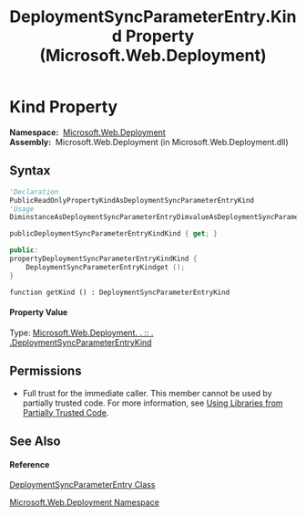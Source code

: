 ﻿---
title: DeploymentSyncParameterEntry.Kind Property  (Microsoft.Web.Deployment)
TOCTitle: Kind Property
ms:assetid: P:Microsoft.Web.Deployment.DeploymentSyncParameterEntry.Kind
ms:mtpsurl: https://msdn.microsoft.com/en-us/library/microsoft.web.deployment.deploymentsyncparameterentry.kind(v=VS.90)
ms:contentKeyID: 22753996
ms.date: 05/02/2012
mtps_version: v=VS.90
f1_keywords:
- Microsoft.Web.Deployment.DeploymentSyncParameterEntry.Kind
- Microsoft.Web.Deployment.DeploymentSyncParameterEntry.get_Kind
dev_langs:
- CSharp
- JScript
- VB
- c++
api_location:
- Microsoft.Web.Deployment.dll
api_name:
- Microsoft.Web.Deployment.DeploymentSyncParameterEntry.get_Kind
- Microsoft.Web.Deployment.DeploymentSyncParameterEntry.Kind
api_type:
- Managed
topic_type:
- apiref
- kbSyntax
product_family_name: VS
ROBOTS: INDEX,FOLLOW
---

# Kind Property

**Namespace:**  [Microsoft.Web.Deployment](microsoft-web-deployment-namespace.md)  
**Assembly:**  Microsoft.Web.Deployment (in Microsoft.Web.Deployment.dll)

## Syntax

``` vb
'Declaration
PublicReadOnlyPropertyKindAsDeploymentSyncParameterEntryKind
'Usage
DiminstanceAsDeploymentSyncParameterEntryDimvalueAsDeploymentSyncParameterEntryKindvalue = instance.Kind
```

``` csharp
publicDeploymentSyncParameterEntryKindKind { get; }
```

``` c++
public:
propertyDeploymentSyncParameterEntryKindKind {
    DeploymentSyncParameterEntryKindget ();
}
```

``` jscript
function getKind () : DeploymentSyncParameterEntryKind
```

#### Property Value

Type: [Microsoft.Web.Deployment. . :: . .DeploymentSyncParameterEntryKind](deploymentsyncparameterentrykind-enumeration-microsoft-web-deployment.md)  

## Permissions

  - Full trust for the immediate caller. This member cannot be used by partially trusted code. For more information, see [Using Libraries from Partially Trusted Code](https://msdn.microsoft.com/en-us/library/8skskf63\(v=vs.90\)).

## See Also

#### Reference

[DeploymentSyncParameterEntry Class](deploymentsyncparameterentry-class-microsoft-web-deployment.md)

[Microsoft.Web.Deployment Namespace](microsoft-web-deployment-namespace.md)

